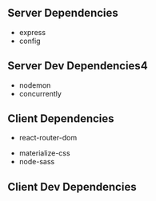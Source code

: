 ## Server Dependencies

- express
- config

## Server Dev Dependencies4

- nodemon
- concurrently

## Client Dependencies

- react-router-dom

* materialize-css
* node-sass

## Client Dev Dependencies
